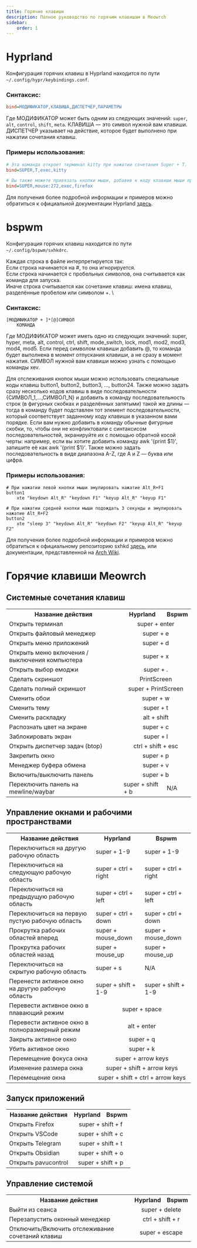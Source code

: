 ```yaml
---
title: Горячие клавиши
description: Полное руководство по горячим клавишам в Meowrch
sidebar:
    order: 1
---
```


# Hyprland
Конфигурация горячих клавиш в Hyprland находится по пути `~/.config/hypr/keybindings.conf`.

### Синтаксис:
```ini
bind=МОДИФИКАТОР,КЛАВИША,ДИСПЕТЧЕР,ПАРАМЕТРЫ
```

Где МОДИФИКАТОР может быть одним из следующих значений: `super`, `alt`, `control`, `shift`, `meta`. КЛАВИША — это символ нужной вам клавиши. ДИСПЕТЧЕР указывает на действие, которое будет выполнено при нажатии сочетания клавиш.

### Примеры использования:
```ini
# Эта команда откроет терминал kitty при нажатии сочетания Super + T.
bind=SUPER,T,exec,kitty

# Вы также можете привязать кнопки мыши, добавив к коду клавиши мыши предварительный код: mouse:, например:
bind=SUPER,mouse:272,exec,firefox
```

Для получения более подробной информации и примеров можно обратиться к официальной документации Hyprland [здесь](https://wiki.hyprland.org/configuring/binds/).

# bspwm 
Конфигурация горячих клавиш находится по пути `~/.config/bspwm/sxhkdrc`.

Каждая строка в файле интерпретируется так: \
    Если строка начинается на #, то она игнорируется. \
    Если строка начинается с пробельных символов, она считывается как команда для запуска. \
    Иначе строка считывается как сочетание клавиш: имена клавиш, разделённые пробелом или символом +. \

### Синтаксис:
```text
[МОДИФИКАТОР + ]*[@]СИМВОЛ
    КОМАНДА
```

Где МОДИФИКАТОР может иметь одно из следующих значений: super, hyper, meta, alt, control, ctrl, shift, mode_switch, lock, mod1, mod2, mod3, mod4, mod5. Если перед символом клавиши добавить @, то команда будет выполнена в момент отпускания клавиши, а не сразу в момент нажатия. СИМВОЛ нужной вам клавиши можно узнать с помощью команды xev.

Для отслеживания кнопок мыши можно использовать специальные коды клавиш button1, button2, button3, ..., button24. Также можно задать сразу несколько кодов клавиш в виде последовательности {СИМВОЛ_1,...,СИМВОЛ_N} и добавить в команду последовательность строк (в фигурных скобках и разделённых запятыми) такой же длины — тогда в команду будет подставлен тот элемент последовательности, который соответствует заданному коду клавиши в указанном вами порядке. Если вам нужно добавить в команду обычные фигурные скобки, то, чтобы они не конфликтовали с синтаксисом последовательностей, экранируйте их с помощью обратной косой черты: например, если вы хотите добавить команду awk '{print $1}', запишите её как awk '\{print $1\}'. Также можно задать последовательность в виде диапазона A-Z, где A и Z — буква или цифра.

### Примеры использования:
```text
# При нажатии левой кнопки мыши эмулировать нажатие Alt_R+F1
button1
    xte "keydown Alt_R" "keydown F1" "keyup Alt_R" "keyup F1"

# При нажатии средней кнопки мыши подождать 3 секунды и эмулировать нажатие Alt_R+F2
button2
    xte "sleep 3" "keydown Alt_R" "keydown F2" "keyup Alt_R" "keyup F2"
```

Для получения более подробной информации и примеров можно обратиться к официальному репозиторию sxhkd [здесь](https://github.com/baskerville/sxhkd), или документации, представленной на [Arch Wiki](https://wiki.archlinux.org/title/Sxhkd_(%D0%A0%D1%83%D1%81%D1%81%D0%BA%D0%B8%D0%B9)).

# Горячие клавиши Meowrch

## Системные сочетания клавиш
<table align="center">
    <tr>
        <th>Название действия</th>
        <th>Hyprland</th>
		<th>Bspwm</th>
    </tr>
	<tr>
        <td>Открыть терминал</td>
		<td colspan="2" align="center">super + enter</td>
    </tr>
    <tr>
        <td>Открыть файловый менеджер</td>
		<td colspan="2" align="center">super + e</td>
    </tr>
	<tr>
        <td>Открыть меню приложений</td>
		<td colspan="2" align="center">super + d</td>
    </tr>
     <tr>
        <td>Открыть меню включения / выключения компьютера</td>
		<td colspan="2" align="center">super + x</td>
    </tr>
	<tr>
        <td>Открыть выбор емоджи</td>
		<td colspan="2" align="center">super + .</td>
    </tr>
	<tr>
        <td>Сделать скриншот</td>
		<td colspan="2" align="center">PrintScreen</td>
    </tr>
	<tr>
        <td>Сделать полный скриншот</td>
		<td colspan="2" align="center">super + PrintScreen</td>
    </tr>
	<tr>
        <td>Сменить обои</td>
		<td colspan="2" align="center">super + w</td>
    </tr>
	<tr>
        <td>Сменить тему</td>
		<td colspan="2" align="center">super + t</td>
    </tr>
	<tr>
        <td>Сменить раскладку</td>
		<td colspan="2" align="center">alt + shift</td>
    </tr>
     <tr>
        <td>Распознать цвет на экране</td>
		<td colspan="2" align="center">super + c</td>
    </tr>
     <tr>
        <td>Заблокировать экран</td>
        <td colspan="2" align="center">super + l</td>
    </tr>
	<tr>
        <td>Открыть диспетчер задач (btop)</td>
		<td colspan="2" align="center">ctrl + shift + esc</td>
    </tr>
	<tr>
        <td>Закрепить окно</td>
		<td colspan="2" align="center">super + p</td>
    </tr>
	<tr>
        <td>Менеджер буфера обмена</td>
		<td colspan="2" align="center">super + v</td>
    </tr>
	<tr>
        <td>Включить/выключить панель</td>
		<td colspan="2" align="center">super + b</td>
    </tr>
	<tr>
        <td>Переключить панель на mewline/waybar</td>
		<td>super + shift + b</td>
		<td>N/A</td>
    </tr>
</table>

## Управление окнами и рабочими пространствами
<table align="center">
    <tr>
        <th>Название действия</th>
        <th>Hyprland</th>
		<th>Bspwm</th>
    </tr>
	<tr>
        <td>Переключиться на другую рабочую область</td>
		<td>super + 1-9</td>
		<td>super + 1-9</td>
    </tr>
	<tr>
        <td>Переключиться на следующую рабочую область</td>
		<td>super + ctrl + right</td>
		<td>super + ctrl + right</td>
    </tr>
	<tr>
        <td>Переключиться на предыдущую рабочую область</td>
		<td>super + ctrl + left</td>
		<td>super + ctrl + left</td>
    </tr>
	<tr>
        <td>Переключиться на первую пустую рабочую область</td>
		<td>super + ctrl + down</td>
		<td>super + ctrl + down</td>
    </tr>
	<tr>
        <td>Прокрутка рабочих областей вперед</td>
		<td>super + mouse_down</td>
		<td>super + mouse_down</td>
    </tr>
	<tr>
        <td>Прокрутка рабочих областей назад</td>
		<td>super + mouse_up</td>
		<td>super + mouse_up</td>
    </tr>
	<tr>
        <td>Переключиться на скрытую рабочую область</td>
		<td>super + s</td>
		<td>N/A</td>
    </tr>
     <tr>
        <td>Перенести активное окно на другую рабочую область</td>
		<td>super + shift + 1-9</td>
		<td>super + shift + 1-9</td>
    </tr>
     <tr>
        <td>Перевести активное окно в плавающий режим</td>
		<td colspan="2" align="center">super + space</td>
    </tr>
	<tr>
        <td>Перевести активное окно в полноразмерный режим</td>
		<td colspan="2" align="center">alt + enter</td>
    </tr>
    <tr>
        <td>Закрыть активное окно</td>
		<td colspan="2" align="center">super + q</td>
    </tr>
    <tr>
        <td>Убить активное окно</td>
		<td colspan="2" align="center">super + k</td>
    </tr>
     <tr>
        <td>Перемещение фокуса окна</td>
		<td colspan="2" align="center">super + arrow keys</td>
    </tr>
	<tr>
        <td>Изменение размера окна</td>
		<td colspan="2" align="center">super + shift + arrow keys</td>
    </tr>
	<tr>
        <td>Перемещение окна</td>
		<td colspan="2" align="center">super + shift + ctrl + arrow keys</td>
    </tr>
</table>

## Запуск приложений
<table align="center">
    <tr>
        <th>Название действия</th>
        <th>Hyprland</th>
		<th>Bspwm</th>
    </tr>
	<tr>
        <td>Открыть Firefox</td>
		<td colspan="2" align="center">super + shift + f</td>
    </tr>
	<tr>
        <td>Открыть VSCode</td>
		<td colspan="2" align="center">super + shift + c</td>
    </tr>
	<tr>
        <td>Открыть Telegram</td>
		<td colspan="2" align="center">super + shift + t</td>
    </tr>
	<tr>
        <td>Открыть Obsidian</td>
		<td colspan="2" align="center">super + shift + o</td>
    </tr>
	<tr>
        <td>Открыть pavucontrol</td>
		<td colspan="2" align="center">super + shift + p</td>
    </tr>
</table>

## Управление системой
<table align="center">
    <tr>
        <th>Название действия</th>
        <th>Hyprland</th>
		<th>Bspwm</th>
    </tr>
	<tr>
        <td>Выйти из сеанса</td>
		<td colspan="2" align="center">super + delete</td>
    </tr>
    <tr>
        <td>Перезапустить оконный менеджер</td>
		<td colspan="2" align="center">ctrl + shift + r</td>
    </tr>
	<tr>
        <td>Отключить/Включить отслеживание сочетаний клавиш</td>
		<td colspan="2" align="center">super + escape</td>
    </tr>
</table>